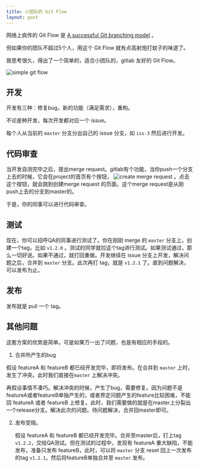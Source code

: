```yaml
---
title: 小团队的 Git Flow
layout: post
---
```


网络上疯传的 Git Flow 是
[A successful Git branching model](http://nvie.com/posts/a-successful-git-branching-model/)
。

但如果你的团队不超过5个人，用这个 Git Flow 就有点高射炮打蚊子的味道了。

我思考很久，得出了一个简单的，适合小团队的，gitlab 友好的 Git Flow。

![simple git flow](http://ww3.sinaimg.cn/bmiddle/632bf9c4gw1ele6se30drj208q0gxq3c.jpg)

## 开发

开发有三种：修复bug，新的功能（满足需求），重构。

不论是种开发，每次开发都对应一个 issue。

每个人从当前的 `master` 分支分出自己的 issue 分支，如
`iss-3`
然后进行开发。

## 代码审查

当开发自测完毕之后，提出merge request。gitlab有个功能，当你push一个分支上去的时候，它会在project的首页有个按钮，
![create merge request](http://ww1.sinaimg.cn/bmiddle/632bf9c4gw1ele6shgyngj204g012jr7.jpg)
。点击这个按钮，就会跳到创建merge request 的页面。这个merge request是从刚push上去的分支到master的。

于是，你的同事可以进行代码审查。

## 测试

现在，你可以招呼QA的同事进行测试了。你在刚刚 merge 的 `master` 分支上，创建一个tag，比如
`v1.2.0`
。测试的同学就拉这个tag进行测试。如果测试通过，那么一切好说。如果不通过，就打回重做。开发继续在 issue 分支上开发，解决问题之后，合并到 `master` 分支。此次再打 tag，就是
`v1.2.1`
了。直到问题解决，可以发布为止。

## 发布

发布就是 pull 一个 tag。

## 其他问题

这套方案的优势是简单。可是如果万一出了问题，也是有相应的手段的。

1. 合并所产生的bug
  
  假设 featureA 和 featureB 都已经开发完毕，即将发布。在合并到 `master` 上时，发生了冲突。此时我们直接在`master` 上解决冲突。
  
  再假设事情不凑巧。解决冲突的时候，产生了bug，需要修复。因为问题不是featureA或者featureB单独产生的，或者界定问题产生的feature比较困难，不能回 featureA 或者 featureB 上修复。此时，我们需要做的就是在master上分裂出一个release分支。解决此次的问题。待问题解决，合并回master即可。
 
2. 发布受阻。

   假设 featureA 和 featureB 都已经开发完毕。合并至master后，打上tag `v1.2.2`，交给QA测试。但在测试的过程中，发现有 featureA 重大缺陷，不能发布，准备只发布 featureB，此时，可以将 `master` 分支 reset 回上一次发布的tag `v1.2.1`，然后将featureB单独合并至 `master` 发布。
